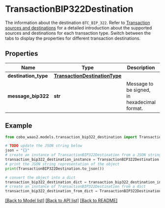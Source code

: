 # TransactionBIP322Destination

The information about the destination `BTC_BIP_322`. Refer to [Transaction sources and destinations](https://www.cobo.com/developers/v2/guides/transactions/sources-and-destinations) for a detailed introduction about the supported sources and destinations for each transaction type.  Switch between the tabs to display the properties for different transaction destinations. 

## Properties

Name | Type | Description | Notes
------------ | ------------- | ------------- | -------------
**destination_type** | [**TransactionDestinationType**](TransactionDestinationType.md) |  | 
**message_bip322** | **str** | Message to be signed, in hexadecimal format. | 

## Example

```python
from cobo_waas2.models.transaction_bip322_destination import TransactionBIP322Destination

# TODO update the JSON string below
json = "{}"
# create an instance of TransactionBIP322Destination from a JSON string
transaction_bip322_destination_instance = TransactionBIP322Destination.from_json(json)
# print the JSON string representation of the object
print(TransactionBIP322Destination.to_json())

# convert the object into a dict
transaction_bip322_destination_dict = transaction_bip322_destination_instance.to_dict()
# create an instance of TransactionBIP322Destination from a dict
transaction_bip322_destination_from_dict = TransactionBIP322Destination.from_dict(transaction_bip322_destination_dict)
```
[[Back to Model list]](../README.md#documentation-for-models) [[Back to API list]](../README.md#documentation-for-api-endpoints) [[Back to README]](../README.md)


